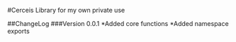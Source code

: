 #Cerceis Library for my own private use

##ChangeLog
###Version 0.0.1
    *Added core functions
    *Added namespace exports
